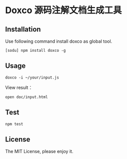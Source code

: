 Doxco 源码注解文档生成工具
=====

## Installation
Use following command install doxco as global tool.
```
[sodu] npm install doxco -g
```

## Usage

```
doxco -i ~/your/input.js
```

View result：
```
open doc/input.html
```
## Test

```
npm test
```

## License
The MIT License, please enjoy it.
